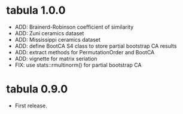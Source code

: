 # tabula 1.0.0

* ADD: Brainerd-Robinson coefficient of similarity
* ADD: Zuni ceramics dataset
* ADD: Mississippi ceramics dataset
* ADD: define BootCA S4 class to store partial bootstrap CA results
* ADD: extract methods for PermutationOrder and BootCA
* ADD: vignette for matrix seriation
* FIX: use stats::rmultinorm() for partial bootstrap CA

# tabula 0.9.0

* First release.



